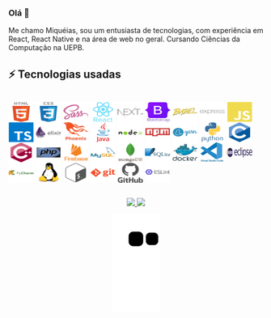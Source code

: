 ### Olá 👋

Me chamo Miquéias, sou um entusiasta de tecnologias, com experiência em React, React Native e na área de web no geral. Cursando Ciências da Computação na UEPB.

<!--[![Linkedin: miqueias](https://img.shields.io/badge/-Linkedin-blue?style=flat-square&logo=Linkedin&logoColor=white&link=https://www.linkedin.com/in/miqueiasgarcia/)](https://www.linkedin.com/in/miqueias)-->

## ⚡ Tecnologias usadas
<div style="display: inline_block"><br>
  <a href="https://devicon.dev" target="_blank"><img align="center" alt="HTML5" height="40" width="50" src="https://github.com/miqueiassggarcia/miqueiassggarcia/blob/main/Icons/html5-original-wordmark.svg" /></a>
  <a href="https://devicon.dev" target="_blank"><img align="center" alt="CCS3" height="40" width="50" src="https://github.com/miqueiassggarcia/miqueiassggarcia/blob/main/Icons/css3-original-wordmark.svg" /></a>
  <a href="https://devicon.dev" target="_blank"><img align="center" alt="SASS" height="40" width="50" src="https://github.com/miqueiassggarcia/miqueiassggarcia/blob/main/Icons/sass-original.svg" /></a>
  <a href="https://devicon.dev" target="_blank"><img align="center" alt="REACT" height="40" width="50" src="https://github.com/miqueiassggarcia/miqueiassggarcia/blob/main/Icons/react-original-wordmark.svg" /></a>
  <a href="https://devicon.dev" target="_blank"><img align="center" alt="NEXT" height="40" width="50" src="https://github.com/miqueiassggarcia/miqueiassggarcia/blob/main/Icons/nextjs-original-wordmark.svg" /></a>
  <a href="https://devicon.dev" target="_blank"><img align="center" alt="BOOTSTRAP" height="40" width="50" src="https://github.com/miqueiassggarcia/miqueiassggarcia/blob/main/Icons/bootstrap-original-wordmark.svg" /></a>
	<a href="https://devicon.dev" target="_blank"><img align="center" alt="BABEL" height="40" width="50" src="https://github.com/miqueiassggarcia/miqueiassggarcia/blob/main/Icons/babel-original.svg" /></a>
	<a href="https://devicon.dev" target="_blank"><img align="center" alt="EXPRESS" height="40" width="50" src="https://github.com/miqueiassggarcia/miqueiassggarcia/blob/main/Icons/express-original-wordmark.svg" /></a>
  <a href="https://devicon.dev" target="_blank"><img align="center" alt="JAVASCRIPT" height="40" width="50" src="https://github.com/miqueiassggarcia/miqueiassggarcia/blob/main/Icons/javascript-plain.svg" /></a>
  <a href="https://devicon.dev" target="_blank"><img align="center" alt="TYPESCRIPT" height="40" width="50" src="https://github.com/miqueiassggarcia/miqueiassggarcia/blob/main/Icons/typescript-original.svg" /></a>
	<a href="https://devicon.dev" target="_blank"><img align="center" alt="ELIXIR" height="40" width="50" src="https://github.com/miqueiassggarcia/miqueiassggarcia/blob/main/Icons/elixir-original-wordmark.svg" /></a>
	<a href="https://devicon.dev" target="_blank"><img align="center" alt="PHOENIX" height="40" width="50" src="https://github.com/miqueiassggarcia/miqueiassggarcia/blob/main/Icons/phoenix-original-wordmark.svg" /></a>
	<a href="https://devicon.dev" target="_blank"><img align="center" alt="JAVA" height="40" width="50" src="https://github.com/miqueiassggarcia/miqueiassggarcia/blob/main/Icons/java-original-wordmark.svg" /></a>
	<a href="https://devicon.dev" target="_blank"><img align="center" alt="NODEJS" height="40" width="50" src="https://github.com/miqueiassggarcia/miqueiassggarcia/blob/main/Icons/nodejs-original-wordmark.svg" /></a>
	<a href="https://devicon.dev" target="_blank"><img align="center" alt="NPM" height="40" width="50" src="https://github.com/miqueiassggarcia/miqueiassggarcia/blob/main/Icons/npm-original-wordmark.svg" /></a>
	<a href="https://devicon.dev" target="_blank"><img align="center" alt="YARN" height="40" width="50" src="https://github.com/miqueiassggarcia/miqueiassggarcia/blob/main/Icons/yarn-original-wordmark.svg" /></a>
	<a href="https://devicon.dev" target="_blank"><img align="center" alt="PYTHON" height="40" width="50" src="https://github.com/miqueiassggarcia/miqueiassggarcia/blob/main/Icons/python-original-wordmark.svg" /></a>
  <a href="https://devicon.dev" target="_blank"><img align="center" alt="C" height="40" width="50" src="https://github.com/miqueiassggarcia/miqueiassggarcia/blob/main/Icons/c-original.svg" /></a>
  <a href="https://devicon.dev" target="_blank"><img align="center" alt="C++" height="40" width="50" src="https://github.com/miqueiassggarcia/miqueiassggarcia/blob/main/Icons/cplusplus-original.svg" /></a>
	<a href="https://devicon.dev" target="_blank"><img align="center" alt="PHP" height="40" width="50" src="https://github.com/miqueiassggarcia/miqueiassggarcia/blob/main/Icons/php-original.svg" /></a>
	<a href="https://devicon.dev" target="_blank"><img align="center" alt="FIREBASE" height="40" width="50" src="https://github.com/miqueiassggarcia/miqueiassggarcia/blob/main/Icons/firebase-plain-wordmark.svg" /></a>
  <a href="https://devicon.dev" target="_blank"><img align="center" alt="MYSQL" height="40" width="50" src="https://github.com/miqueiassggarcia/miqueiassggarcia/blob/main/Icons/mysql-original-wordmark.svg" /></a>
	<a href="https://devicon.dev" target="_blank"><img align="center" alt="MONGODB" height="40" width="50" src="https://github.com/miqueiassggarcia/miqueiassggarcia/blob/main/Icons/mongodb-original-wordmark.svg" /></a>
	<a href="https://devicon.dev" target="_blank"><img align="center" alt="SQLITE" height="40" width="50" src="https://github.com/miqueiassggarcia/miqueiassggarcia/blob/main/Icons/sqlite-original-wordmark.svg" /></a>
	<a href="https://devicon.dev" target="_blank"><img align="center" alt="DOCKER" height="40" width="50" src="https://github.com/miqueiassggarcia/miqueiassggarcia/blob/main/Icons/docker-original-wordmark.svg" /></a>
	<a href="https://devicon.dev" target="_blank"><img align="center" alt="VSCODE" height="40" width="50" src="https://github.com/miqueiassggarcia/miqueiassggarcia/blob/main/Icons/vscode-original-wordmark.svg" /></a>
	<a title="Eclipse Foundation, Public domain, via Wikimedia Commons" href="https://commons.wikimedia.org/wiki/File:Eclipse-Luna-Logo.svg" target="_blank"><img align="center" alt="ECLIPSE" height="20" width="50" src="https://github.com/miqueiassggarcia/miqueiassggarcia/blob/main/Icons/Eclipse-Luna-Logo.svg.png"></a>
	<a href="https://devicon.dev" target="_blank"><img align="center" alt="PYCHARM" height="40" width="50" src="https://github.com/miqueiassggarcia/miqueiassggarcia/blob/main/Icons/pycharm-original-wordmark.svg" /></a>
	<a href="https://devicon.dev" target="_blank"><img align="center" alt="LINUX" height="40" width="50" src="https://github.com/miqueiassggarcia/miqueiassggarcia/blob/main/Icons/linux-original.svg" /></a>
	<a href="https://devicon.dev" target="_blank"><img align="center" alt="BASH" height="40" width="50" src="https://github.com/miqueiassggarcia/miqueiassggarcia/blob/main/Icons/bash-original.svg" /></a>
	<a href="https://devicon.dev" target="_blank"><img align="center" alt="GIT" height="40" width="50" src="https://github.com/miqueiassggarcia/miqueiassggarcia/blob/main/Icons/git-plain-wordmark.svg" /></a>
	<a href="https://devicon.dev" target="_blank"><img align="center" alt="GITHUB" height="40" width="50" src="https://github.com/miqueiassggarcia/miqueiassggarcia/blob/main/Icons/github-original-wordmark.svg" /></a>
	<a href="https://devicon.dev" target="_blank"><img align="center" alt="ESLINT" height="40" width="50" src="https://github.com/miqueiassggarcia/miqueiassggarcia/blob/main/Icons/eslint-original-wordmark.svg" /></a>
	
##

<div align="center">
  <a href="https://github.com/miqueiassggarcia/">
  <img height="180em" src="https://github-readme-stats.vercel.app/api?username=miqueiassggarcia&show_icons=true&theme=algolia&count_private=true"/>
  <img height="180em" src="https://github-readme-stats.vercel.app/api/top-langs/?username=miqueiassggarcia&layout=compact&langs_count=10&theme=algolia"/>
	  
  ![snake gif](https://github.com/miqueiassggarcia/miqueiassggarcia/blob/output/github-contribution-grid-snake.svg)
</div>
